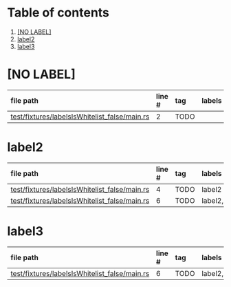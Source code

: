 # Table of contents

1. [[NO LABEL]](#1-0)
2. [label2](#1-1)
3. [label3](#1-2)

# [NO LABEL]<a id="1-0"></a>

| file path | line # | tag | labels | comment
|:----------|:-------|:----|:-------|:-------
| [test/fixtures/labelsIsWhitelist_false/main.rs](test/fixtures/labelsIsWhitelist_false/main.rs#L2) | 2 | TODO |  | included

# label2<a id="1-1"></a>

| file path | line # | tag | labels | comment
|:----------|:-------|:----|:-------|:-------
| [test/fixtures/labelsIsWhitelist_false/main.rs](test/fixtures/labelsIsWhitelist_false/main.rs#L4) | 4 | TODO | label2 | included
| [test/fixtures/labelsIsWhitelist_false/main.rs](test/fixtures/labelsIsWhitelist_false/main.rs#L6) | 6 | TODO | label2,label3 | included

# label3<a id="1-2"></a>

| file path | line # | tag | labels | comment
|:----------|:-------|:----|:-------|:-------
| [test/fixtures/labelsIsWhitelist_false/main.rs](test/fixtures/labelsIsWhitelist_false/main.rs#L6) | 6 | TODO | label2,label3 | included

